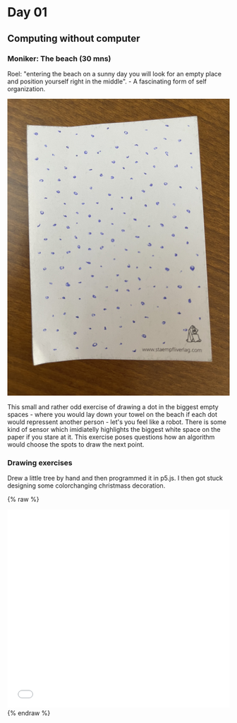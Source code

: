# Day 01

## Computing without computer

### Moniker: The beach (30 mns)

Roel: "entering the beach on a sunny day you will look for an empty place and position yourself right in the middle". - A fascinating form of self organization.

![Example Image](content/day01/beach_experiment.jpg)

This small and rather odd exercise of drawing a dot in the biggest empty spaces - where you would lay down your towel on the beach if each dot would repressent another person - let's you feel like a robot. There is some kind of sensor which imidiatelly highlights the biggest white space on the paper if you stare at it. This exercise poses questions how an algorithm would choose the spots to draw the next point.

### Drawing exercises

Drew a little tree by hand and then programmed it in p5.js. I then got stuck designing some colorchanging christmass decoration.

{% raw %}
<iframe src="content/day01/04/embed.html" width="100%" height="450" frameborder="no"></iframe>
{% endraw %}


